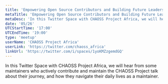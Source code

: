 ```yaml
---
title: 'Empowering Open Source Contributors and Building Future Leaders'
metaTitle: 'Empowering Open Source Contributors and Building Future Leaders'
metaDesc: 'In this Twitter Space with CHAOSS Project Africa, we will hear from some maintainers who actively contribute and maintain the CHAOSS Project talk about their journey, and how they navigate their daily lives as a maintainer.'
date: '05/26'
UTCStartTime: '17:00'
UTCEndTime: '19:00'
type: 'meetup'
userName: 'CHAOSS Project Africa'
userLink: 'https://twitter.com/chaoss_africa'
linkUrl: 'https://twitter.com/i/spaces/1yoKMZzgemdGQ'
---
```


In this Twitter Space with CHAOSS Project Africa, we will hear from some maintainers who actively contribute and maintain the CHAOSS Project talk about their journey, and how they navigate their daily lives as a maintainer.